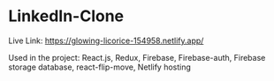 # LinkedIn-Clone
Live Link: https://glowing-licorice-154958.netlify.app/

Used in the project: React.js, Redux, Firebase, Firebase-auth, Firebase storage database, react-flip-move, Netlify hosting
